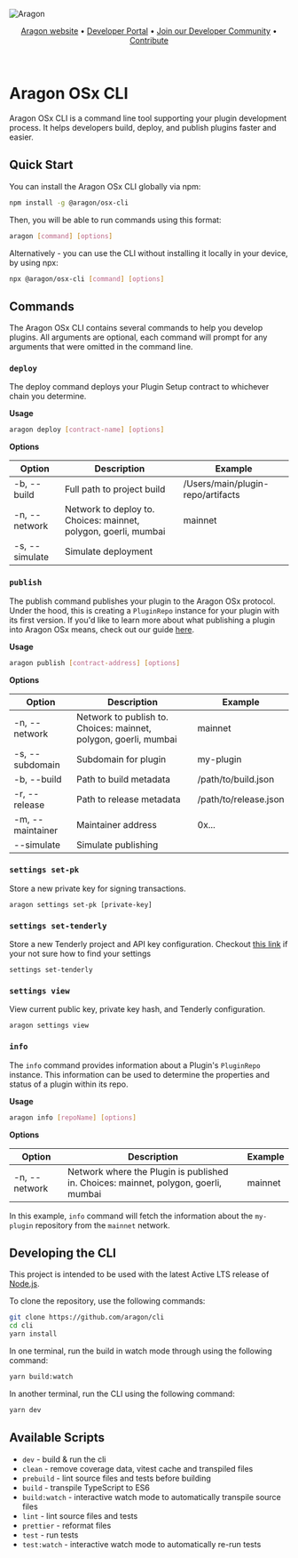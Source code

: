 ![Aragon](https://res.cloudinary.com/dacofvu8m/image/upload/v1677353961/Aragon%20CodeArena/osx_blue_logo_lqrvkr.png)

<p align="center">
  <a href="https://aragon.org/">Aragon website</a>
  •
  <a href="https://devs.aragon.org/">Developer Portal</a>
  •
  <a href="http://eepurl.com/icA7oj">Join our Developer Community</a>
  •
  <a href="https://aragonproject.typeform.com/dx-contribution">Contribute</a>
</p>

<br/>

# Aragon OSx CLI

Aragon OSx CLI is a command line tool supporting your plugin development process. It helps developers build, deploy, and publish plugins faster and easier.

## Quick Start

You can install the Aragon OSx CLI globally via npm:

```bash
npm install -g @aragon/osx-cli
```

Then, you will be able to run commands using this format:

```bash
aragon [command] [options]
```

Alternatively - you can use the CLI without installing it locally in your device, by using npx:

```bash
npx @aragon/osx-cli [command] [options]
```

## Commands

The Aragon OSx CLI contains several commands to help you develop plugins. All arguments are optional, each command will prompt for any arguments that were omitted in the command line.

### `deploy`

The deploy command deploys your Plugin Setup contract to whichever chain you determine.

**Usage**

```bash
aragon deploy [contract-name] [options]
```

**Options**

| Option         | Description                                                     | Example                           |
| -------------- | --------------------------------------------------------------- | --------------------------------- |
| -b, --build    | Full path to project build                                      | /Users/main/plugin-repo/artifacts |
| -n, --network  | Network to deploy to. Choices: mainnet, polygon, goerli, mumbai | mainnet                           |
| -s, --simulate | Simulate deployment                                             |                                   |

### `publish`

The publish command publishes your plugin to the Aragon OSx protocol. Under the hood, this is creating a `PluginRepo` instance for your plugin with its first version. If you'd like to learn more about what publishing a plugin into Aragon OSx means, check out our guide [here](https://devs.aragon.org/docs/osx/how-to-guides/plugin-development/publication/).

**Usage**

```bash
aragon publish [contract-address] [options]
```

**Options**

| Option           | Description                                                      | Example               |
| ---------------- | ---------------------------------------------------------------- | --------------------- |
| -n, --network    | Network to publish to. Choices: mainnet, polygon, goerli, mumbai | mainnet               |
| -s, --subdomain  | Subdomain for plugin                                             | my-plugin             |
| -b, --build      | Path to build metadata                                           | /path/to/build.json   |
| -r, --release    | Path to release metadata                                         | /path/to/release.json |
| -m, --maintainer | Maintainer address                                               | 0x...                 |
| --simulate       | Simulate publishing                                              |                       |

### `settings set-pk`

Store a new private key for signing transactions.

```
aragon settings set-pk [private-key]
```

### `settings set-tenderly`

Store a new Tenderly project and API key configuration. Checkout [this link](https://docs.tenderly.co/tenderly-sdk/basic-concepts-and-faqs) if your not sure how to find your settings

```
settings set-tenderly
```

### `settings view`

View current public key, private key hash, and Tenderly configuration.

```
aragon settings view
```

### `info`

The `info` command provides information about a Plugin's `PluginRepo` instance. This information can be used to determine the properties and status of a plugin within its repo.

**Usage**

```bash
aragon info [repoName] [options]
```

**Options**

| Option        | Description                                                                         | Example |
| ------------- | ----------------------------------------------------------------------------------- | ------- |
| -n, --network | Network where the Plugin is published in. Choices: mainnet, polygon, goerli, mumbai | mainnet |

In this example, `info` command will fetch the information about the `my-plugin` repository from the `mainnet` network.

## Developing the CLI

This project is intended to be used with the latest Active LTS release of [Node.js](https://nodejs.org/en).

To clone the repository, use the following commands:

```sh
git clone https://github.com/aragon/cli
cd cli
yarn install
```

In one terminal, run the build in watch mode through using the following command:

```sh
yarn build:watch
```

In another terminal, run the CLI using the following command:

```sh
yarn dev
```

## Available Scripts

- `dev` - build & run the cli
- `clean` - remove coverage data, vitest cache and transpiled files
- `prebuild` - lint source files and tests before building
- `build` - transpile TypeScript to ES6
- `build:watch` - interactive watch mode to automatically transpile source files
- `lint` - lint source files and tests
- `prettier` - reformat files
- `test` - run tests
- `test:watch` - interactive watch mode to automatically re-run tests
